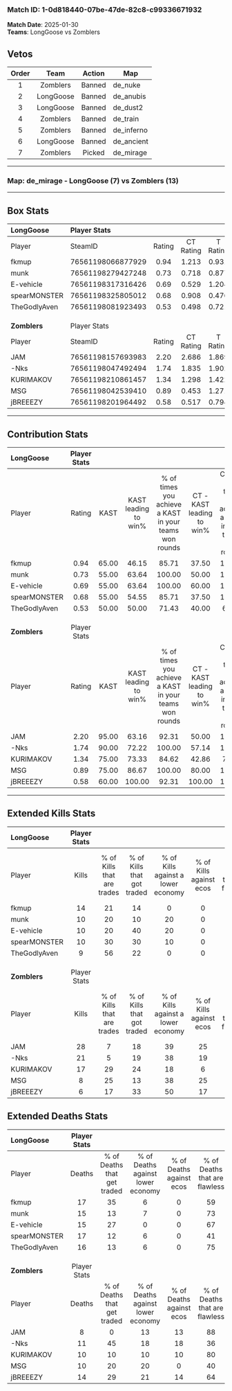 ### Match ID: 1-0d818440-07be-47de-82c8-c99336671932  
**Match Date**: 2025-01-30  
**Teams**: LongGoose vs Zomblers  

## Vetos  

| Order | Team | Action | Map |
| :---: | :--: | :----: | --- |
| 1 | Zomblers | Banned | de_nuke |
| 2 | LongGoose | Banned | de_anubis |
| 3 | LongGoose | Banned | de_dust2 |
| 4 | Zomblers | Banned | de_train |
| 5 | Zomblers | Banned | de_inferno |
| 6 | LongGoose | Banned | de_ancient |
| 7 | Zomblers | Picked | de_mirage |

---  

### **Map**: de_mirage - LongGoose (7) vs Zomblers (13)  
---  

## Box Stats  

| **LongGoose** | Player Stats      |        |           |          |       |       |       |         |        |      |     |
| :- | :- | :-: | :-: | :-: | :-: | :-: | :-: | :-: | :-: | :-: | :-: |
| Player        | SteamID           | Rating | CT Rating | T Rating | KAST  |  ADR  | Kills | Assists | Deaths | K/D  | HS% |
| fkmup         | 76561198066877929 |  0.94  |   1.213   |  0.931   | 65.00 | 75.6  |  14   |    2    |   17   | 0.82 | 64  |
| munk          | 76561198279427248 |  0.73  |   0.718   |  0.877   | 55.00 | 66.4  |  10   |    4    |   15   | 0.67 | 50  |
| E-vehicle     | 76561198317316426 |  0.69  |   0.529   |  1.204   | 55.00 | 58.4  |  10   |    2    |   15   | 0.67 | 60  |
| spearMONSTER  | 76561198325805012 |  0.68  |   0.908   |  0.476   | 55.00 | 71.3  |  10   |    2    |   17   | 0.59 | 30  |
| TheGodlyAven  | 76561198081923493 |  0.53  |   0.498   |  0.721   | 50.00 | 43.1  |   9   |    1    |   16   | 0.56 | 55  |
|               |                   |        |           |          |       |       |       |         |        |      |     |
|               |                   |        |           |          |       |       |       |         |        |      |     |
|               |                   |        |           |          |       |       |       |         |        |      |     |
| **Zomblers**  | Player Stats      |        |           |          |       |       |       |         |        |      |     |
| Player        | SteamID           | Rating | CT Rating | T Rating | KAST  |  ADR  | Kills | Assists | Deaths | K/D  | HS% |
| JAM           | 76561198157693983 |  2.20  |   2.686   |  1.869   | 95.00 | 129.4 |  28   |    6    |   8    | 3.50 | 42  |
| -Nks          | 76561198047492494 |  1.74  |   1.835   |  1.902   | 90.00 | 115.8 |  21   |    7    |   11   | 1.91 | 52  |
| KURIMAKOV     | 76561198210861457 |  1.34  |   1.298   |  1.422   | 75.00 | 77.3  |  17   |    4    |   10   | 1.70 | 58  |
| MSG           | 76561198042539410 |  0.89  |   0.453   |  1.271   | 75.00 | 57.1  |   8   |    4    |   10   | 0.80 | 12  |
| jBREEEZY      | 76561198201964492 |  0.58  |   0.517   |  0.794   | 60.00 | 50.4  |   6   |    6    |   14   | 0.43 | 50  |
---  

## Contribution Stats  

| **LongGoose** | Player Stats |       |                      |                                                        |                           |                                                             |                          |                                                            |
| :- | :-: | :-: | :-: | :-: | :-: | :-: | :-: | :-: |
| Player        |    Rating    | KAST  | KAST leading to win% | % of times you achieve a KAST in your teams won rounds | CT - KAST leading to win% | CT - % of times you achieve a KAST in your teams won rounds | T - KAST leading to win% | T - % of times you achieve a KAST in your teams won rounds |
| fkmup         |     0.94     | 65.00 |        46.15         |                         85.71                          |           37.50           |                           100.00                            |          60.00           |                           75.00                            |
| munk          |     0.73     | 55.00 |        63.64         |                         100.00                         |           50.00           |                           100.00                            |          80.00           |                           100.00                           |
| E-vehicle     |     0.69     | 55.00 |        63.64         |                         100.00                         |           60.00           |                           100.00                            |          66.67           |                           100.00                           |
| spearMONSTER  |     0.68     | 55.00 |        54.55         |                         85.71                          |           37.50           |                           100.00                            |          100.00          |                           75.00                            |
| TheGodlyAven  |     0.53     | 50.00 |        50.00         |                         71.43                          |           40.00           |                            66.67                            |          60.00           |                           75.00                            |
|               |              |       |                      |                                                        |                           |                                                             |                          |                                                            |
|               |              |       |                      |                                                        |                           |                                                             |                          |                                                            |
|               |              |       |                      |                                                        |                           |                                                             |                          |                                                            |
| **Zomblers**  | Player Stats |       |                      |                                                        |                           |                                                             |                          |                                                            |
| Player        |    Rating    | KAST  | KAST leading to win% | % of times you achieve a KAST in your teams won rounds | CT - KAST leading to win% | CT - % of times you achieve a KAST in your teams won rounds | T - KAST leading to win% | T - % of times you achieve a KAST in your teams won rounds |
| JAM           |     2.20     | 95.00 |        63.16         |                         92.31                          |           50.00           |                           100.00                            |          72.73           |                           88.89                            |
| -Nks          |     1.74     | 90.00 |        72.22         |                         100.00                         |           57.14           |                           100.00                            |          81.82           |                           100.00                           |
| KURIMAKOV     |     1.34     | 75.00 |        73.33         |                         84.62                          |           42.86           |                            75.00                            |          100.00          |                           88.89                            |
| MSG           |     0.89     | 75.00 |        86.67         |                         100.00                         |           80.00           |                           100.00                            |          90.00           |                           100.00                           |
| jBREEEZY      |     0.58     | 60.00 |        100.00        |                         92.31                          |          100.00           |                           100.00                            |          100.00          |                           88.89                            |
---  

## Extended Kills Stats  

| **LongGoose** | Player Stats |                            |                            |                                    |                         |                              |                                 |                                       |                    |           |
| :- | :-: | :-: | :-: | :-: | :-: | :-: | :-: | :-: | :-: | :-: |
| Player        |    Kills     | % of Kills that are trades | % of Kills that got traded | % of Kills against a lower economy | % of Kills against ecos | % of Kills that are flawless | % of Kills that are close duels | % of Kills that are assisted by flash | Pistol Round Kills | AWP Kills |
| fkmup         |      14      |             21             |             14             |                 0                  |            0            |              64              |               14                |                   7                   |         0          |     1     |
| munk          |      10      |             20             |             10             |                 20                 |            0            |              80              |               10                |                   0                   |         6          |     1     |
| E-vehicle     |      10      |             20             |             40             |                 20                 |            0            |              50              |               20                |                   0                   |         0          |     1     |
| spearMONSTER  |      10      |             30             |             30             |                 10                 |            0            |              50              |               10                |                   0                   |         0          |     0     |
| TheGodlyAven  |      9       |             56             |             22             |                 0                  |            0            |              56              |               11                |                   0                   |         0          |     0     |
|               |              |                            |                            |                                    |                         |                              |                                 |                                       |                    |           |
|               |              |                            |                            |                                    |                         |                              |                                 |                                       |                    |           |
|               |              |                            |                            |                                    |                         |                              |                                 |                                       |                    |           |
| **Zomblers**  | Player Stats |                            |                            |                                    |                         |                              |                                 |                                       |                    |           |
| Player        |    Kills     | % of Kills that are trades | % of Kills that got traded | % of Kills against a lower economy | % of Kills against ecos | % of Kills that are flawless | % of Kills that are close duels | % of Kills that are assisted by flash | Pistol Round Kills | AWP Kills |
| JAM           |      28      |             7              |             18             |                 39                 |           25            |              61              |                4                |                   0                   |         10         |     3     |
| -Nks          |      21      |             5              |             19             |                 38                 |           19            |              48              |                0                |                   0                   |         0          |     0     |
| KURIMAKOV     |      17      |             29             |             24             |                 18                 |            6            |              65              |               12                |                   6                   |         0          |     5     |
| MSG           |      8       |             25             |             13             |                 38                 |           25            |              88              |                0                |                  25                   |         0          |     1     |
| jBREEEZY      |      6       |             17             |             33             |                 50                 |           17            |              83              |                0                |                   0                   |         0          |     1     |
## Extended Deaths Stats  

| **LongGoose** | Player Stats |                             |                                   |                          |                               |                            |                           |               |
| :- | :-: | :-: | :-: | :-: | :-: | :-: | :-: | :-: |
| Player        |    Deaths    | % of Deaths that get traded | % of Deaths against lower economy | % of Deaths against ecos | % of Deaths that are flawless | % of Deaths that are close | % of Deaths while blinded | Deaths to AWP |
| fkmup         |      17      |             35              |                 6                 |            0             |              59               |             6              |             0             |       1       |
| munk          |      15      |             13              |                 7                 |            0             |              73               |             7              |            13             |       1       |
| E-vehicle     |      15      |             27              |                 0                 |            0             |              67               |             7              |             0             |       2       |
| spearMONSTER  |      17      |             12              |                 6                 |            0             |              41               |             0              |             0             |       2       |
| TheGodlyAven  |      16      |             13              |                 6                 |            0             |              75               |             0              |             6             |       4       |
|               |              |                             |                                   |                          |                               |                            |                           |               |
|               |              |                             |                                   |                          |                               |                            |                           |               |
|               |              |                             |                                   |                          |                               |                            |                           |               |
| **Zomblers**  | Player Stats |                             |                                   |                          |                               |                            |                           |               |
| Player        |    Deaths    | % of Deaths that get traded | % of Deaths against lower economy | % of Deaths against ecos | % of Deaths that are flawless | % of Deaths that are close | % of Deaths while blinded | Deaths to AWP |
| JAM           |      8       |              0              |                13                 |            13            |              88               |             0              |             0             |       1       |
| -Nks          |      11      |             45              |                18                 |            18            |              36               |             18             |             0             |       1       |
| KURIMAKOV     |      10      |             10              |                10                 |            10            |              80               |             0              |             0             |       0       |
| MSG           |      10      |             20              |                20                 |            0             |              40               |             30             |            10             |       2       |
| jBREEEZY      |      14      |             29              |                21                 |            14            |              64               |             14             |             0             |       2       |
